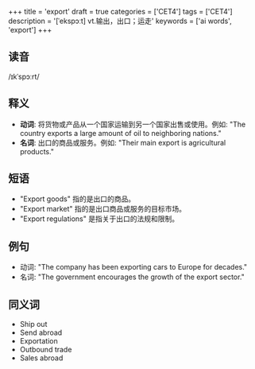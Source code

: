 +++
title = 'export'
draft = true
categories = ['CET4']
tags = ['CET4']
description = '[ˈekspɔːt] vt.输出，出口；运走'
keywords = ['ai words', 'export']
+++

## 读音
/ɪkˈspɔːrt/

## 释义
- **动词**: 将货物或产品从一个国家运输到另一个国家出售或使用。例如: "The country exports a large amount of oil to neighboring nations."
- **名词**: 出口的商品或服务。例如: "Their main export is agricultural products."

## 短语
- "Export goods" 指的是出口的商品。
- "Export market" 指的是出口商品或服务的目标市场。
- "Export regulations" 是指关于出口的法规和限制。

## 例句
- 动词: "The company has been exporting cars to Europe for decades."
- 名词: "The government encourages the growth of the export sector."

## 同义词
- Ship out
- Send abroad
- Exportation
- Outbound trade
- Sales abroad
